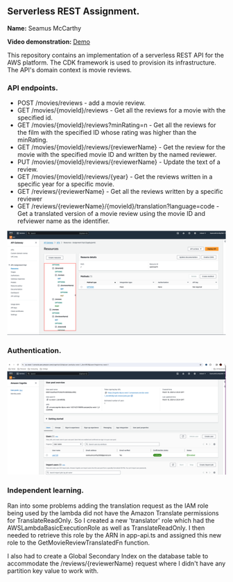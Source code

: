 ## Serverless REST Assignment.

__Name:__ Seamus McCarthy

__Video demonstration:__ [Demo](https://youtu.be/U0Rn4hKQfTk)

This repository contains an implementation of a serverless REST API for the AWS platform. The CDK framework is used to provision its infrastructure. The API's domain context is movie reviews.

### API endpoints.
 
+ POST /movies/reviews - add a movie review.
+ GET /movies/{movieId}/reviews - Get all the reviews for a movie with the specified id.
+ GET /movies/{movieId}/reviews?minRating=n - Get all the reviews for the film with the specified ID whose rating was higher than the minRating.
+ GET /movies/{movieId}/reviews/{reviewerName} - Get the review for the movie with the specified movie ID and written by the named reviewer.
+ PUT /movies/{movieId}/reviews/{reviewerName} - Update the text of a review.
+ GET /movies/{movieId}/reviews/{year} - Get the reviews written in a specific year for a specific movie.
+ GET /reviews/{reviewerName} - Get all the reviews written by a specific reviewer
+ GET /reviews/{reviewerName}/{movieId}/translation?language=code - Get a translated version of a movie review using the movie ID and refviewer name as the identifier.

![](./images/API_Gateway.png)

### Authentication.

![](./images/Cognito_user.png)

### Independent learning.

Ran into some problems adding the translation request as the IAM role being used by the lambda did not have the Amazon Translate permissions for TranslateReadOnly.
So I created a new 'translator' role which had the AWSLambdaBasicExecutionRole as well as TranslateReadOnly. I then needed to retrieve this role by the ARN in app-api.ts
and assigned this new role to the GetMovieReviewTranslatedFn function.

I also had to create a Global Secondary Index on the database table to accommodate the /reviews/{reviewerName} request where I didn't have any partition key value to work with.
